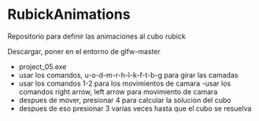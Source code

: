 # RubickAnimations
Repositorio para definir las animaciones al cubo rubick

Descargar, poner en el entorno de glfw-master 
- project_05.exe
- usar los comandos, u-o-d-m-r-h-l-k-f-t-b-g para girar las camadas
- usar los comandos 1-2 para los movimientos de camara
-usar los comandos right arrow, left arrow para movimiento de camara
- despues de mover, presionar 4 para calcular la solucion del cubo
- despues de eso presionar 3 varias veces hasta que el cubo se resuelva
